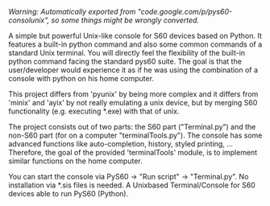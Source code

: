 _Warning:
Automatically exported from "code.google.com/p/pys60-consolunix",
so some things might be wrongly converted._

A simple but powerful Unix-like console for S60 devices based on Python.
It features a built-in python command and also some common commands of a standard Unix terminal.
You will directly feel the flexibility of the built-in python command facing the standard pys60 suite.
The goal is that the user/developer would experience it as if he was using the combination of a console with python on his home computer.

This project differs from 'pyunix' by being more complex and it differs from 'minix' and 'ayix' by not really emulating a unix device,
but by merging S60 functionality (e.g. executing *.exe) with that of unix.

The project consists out of two parts: the S60 part ("Terminal.py") and the non-S60 part (for on a computer "terminalTools.py").
The console has some advanced functions like auto-completion, history, styled printing, ...
Therefore, the goal of the provided 'terminalTools' module,
is to implement similar functions on the home computer.

You can start the console via PyS60 -> "Run script" -> "Terminal.py".
No installation via *.sis files is needed.
A Unixbased Terminal/Console for S60 devices able to run PyS60 (Python). 
